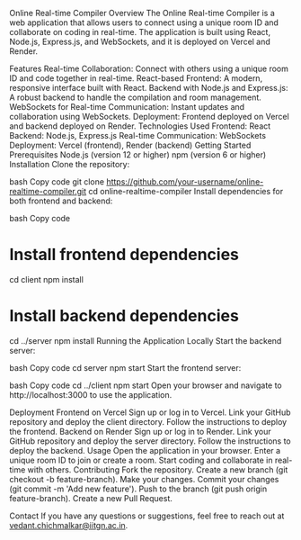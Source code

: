 Online Real-time Compiler
Overview
The Online Real-time Compiler is a web application that allows users to connect using a unique room ID and collaborate on coding in real-time. The application is built using React, Node.js, Express.js, and WebSockets, and it is deployed on Vercel and Render.

Features
Real-time Collaboration: Connect with others using a unique room ID and code together in real-time.
React-based Frontend: A modern, responsive interface built with React.
Backend with Node.js and Express.js: A robust backend to handle the compilation and room management.
WebSockets for Real-time Communication: Instant updates and collaboration using WebSockets.
Deployment: Frontend deployed on Vercel and backend deployed on Render.
Technologies Used
Frontend: React
Backend: Node.js, Express.js
Real-time Communication: WebSockets
Deployment: Vercel (frontend), Render (backend)
Getting Started
Prerequisites
Node.js (version 12 or higher)
npm (version 6 or higher)
Installation
Clone the repository:

bash
Copy code
git clone https://github.com/your-username/online-realtime-compiler.git
cd online-realtime-compiler
Install dependencies for both frontend and backend:

bash
Copy code
# Install frontend dependencies
cd client
npm install

# Install backend dependencies
cd ../server
npm install
Running the Application Locally
Start the backend server:

bash
Copy code
cd server
npm start
Start the frontend server:

bash
Copy code
cd ../client
npm start
Open your browser and navigate to http://localhost:3000 to use the application.

Deployment
Frontend on Vercel
Sign up or log in to Vercel.
Link your GitHub repository and deploy the client directory.
Follow the instructions to deploy the frontend.
Backend on Render
Sign up or log in to Render.
Link your GitHub repository and deploy the server directory.
Follow the instructions to deploy the backend.
Usage
Open the application in your browser.
Enter a unique room ID to join or create a room.
Start coding and collaborate in real-time with others.
Contributing
Fork the repository.
Create a new branch (git checkout -b feature-branch).
Make your changes.
Commit your changes (git commit -m 'Add new feature').
Push to the branch (git push origin feature-branch).
Create a new Pull Request.


Contact
If you have any questions or suggestions, feel free to reach out at vedant.chichmalkar@iitgn.ac.in.
